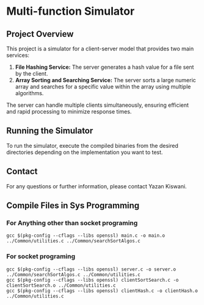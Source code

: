 
# Multi-function Simulator

## Project Overview
This project is a simulator for a client-server model that provides two main services:
1. **File Hashing Service:** The server generates a hash value for a file sent by the client.
2. **Array Sorting and Searching Service:** The server sorts a large numeric array and searches for a specific value within the array using multiple algorithms.

The server can handle multiple clients simultaneously, ensuring efficient and rapid processing to minimize response times.

## Running the Simulator
To run the simulator, execute the compiled binaries from the desired directories depending on the implementation you want to test.

## Contact
For any questions or further information, please contact Yazan Kiswani.

## Compile Files in Sys Programming
### For Anything other than socket programing
```
gcc $(pkg-config --cflags --libs openssl) main.c -o main.o ../Common/utilities.c ../Common/searchSortAlgos.c
```
### For socket programing
```
gcc $(pkg-config --cflags --libs openssl) server.c -o server.o ../Common/searchSortAlgos.c ../Common/utilities.c                            
gcc $(pkg-config --cflags --libs openssl) clientSortSearch.c -o clientSortSearch.o ../Common/utilities.c
gcc $(pkg-config --cflags --libs openssl) clientHash.c -o clientHash.o ../Common/utilities.c
```